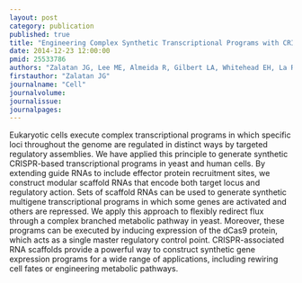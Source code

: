 ```yaml
---
layout: post
category: publication
published: true
title: "Engineering Complex Synthetic Transcriptional Programs with CRISPR RNA Scaffolds."
date: 2014-12-23 12:00:00
pmid: 25533786
authors: "Zalatan JG, Lee ME, Almeida R, Gilbert LA, Whitehead EH, La Russa M, Tsai JC, Weissman JS, Dueber JE, Qi LS, Lim WA"
firstauthor: "Zalatan JG"
journalname: "Cell"
journalvolume: 
journalissue: 
journalpages: 
---
```


Eukaryotic cells execute complex transcriptional programs in which specific loci throughout the genome are regulated in distinct ways by targeted regulatory assemblies. We have applied this principle to generate synthetic CRISPR-based transcriptional programs in yeast and human cells. By extending guide RNAs to include effector protein recruitment sites, we construct modular scaffold RNAs that encode both target locus and regulatory action. Sets of scaffold RNAs can be used to generate synthetic multigene transcriptional programs in which some genes are activated and others are repressed. We apply this approach to flexibly redirect flux through a complex branched metabolic pathway in yeast. Moreover, these programs can be executed by inducing expression of the dCas9 protein, which acts as a single master regulatory control point. CRISPR-associated RNA scaffolds provide a powerful way to construct synthetic gene expression programs for a wide range of applications, including rewiring cell fates or engineering metabolic pathways.

